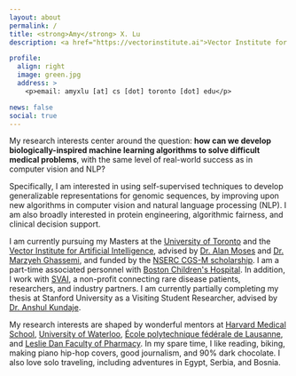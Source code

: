 ```yaml
---
layout: about
permalink: /
title: <strong>Amy</strong> X. Lu
description: <a href="https://vectorinstitute.ai">Vector Institute for Artificial Intelligence</a> | <a href="http://web.cs.toronto.edu/">Department of Computer Science @ UToronto</a>

profile:
  align: right
  image: green.jpg
  address: >
    <p>email: amyxlu [at] cs [dot] toronto [dot] edu</p>

news: false
social: true
---
```


My research interests center around the question: **how can we develop biologically-inspired machine learning algorithms to solve difficult medical problems**, with the same level of real-world success as in computer vision and NLP?

Specifically, I am interested in using self-supervised techniques to develop generalizable representations for genomic sequences, by improving upon new algorithms in computer vision and natural language processing (NLP). I am also broadly interested in protein engineering, algorithmic fairness, and clinical decision support.

I am currently pursuing my Masters at the [University of Toronto](https://vectorinstitute.ai) and the [Vector Institute for Artificial Intelligence](http://web.cs.toronto.edu/), advised by [Dr. Alan Moses](http://www.moseslab.csb.utoronto.ca/) and [Dr. Marzyeh Ghassemi](http://www.marzyehghassemi.com/), and funded by the [NSERC CGS-M scholarship](http://www.nserc-crsng.gc.ca/Students-Etudiants/PG-CS/CGSM-BESCM_eng.asp). I am a part-time associated personnel with [Boston Children's Hospital](https://www.childrenshospital.org/research). In addition, I work with [SVAI](https://sv.ai/), a non-profit connecting rare disease patients, researchers, and industry partners. I am currently partially completing my thesis at Stanford University as a Visiting Student Researcher, advised by [Dr. Anshul Kundaje](http://anshul.kundaje.net).

My research interests are shaped by wonderful mentors at [Harvard Medical School](https://www.slizlab.org/), [University of Waterloo](http://doxey.uwaterloo.ca/), [École polytechnique fédérale de Lausanne](https://lbm.epfl.ch/), and [Leslie Dan Faculty of Pharmacy](http://phm.utoronto.ca/~cadarette/). In my spare time, I like reading, biking, making piano hip-hop covers, good journalism, and 90% dark chocolate. I also love solo traveling, including adventures in Egypt, Serbia, and Bosnia.

